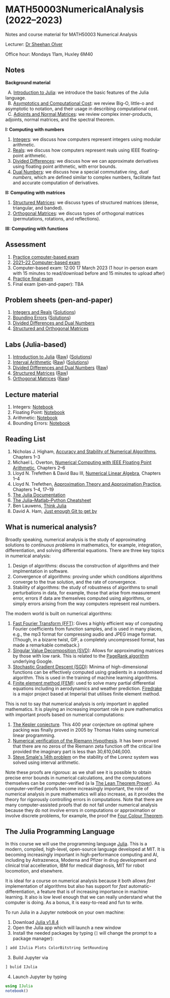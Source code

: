 # MATH50003NumericalAnalysis (2022–2023)
Notes and course material for MATH50003 Numerical Analysis

Lecturer: [Dr Sheehan Olver](https://www.ma.imperial.ac.uk/~solver/)

Office hour: Mondays 11am, Huxley 6M40

## Notes

**Background material**

  A. [Introduction to Julia](https://github.com/Imperial-MATH50003/MATH50003NumericalAnalysis/blob/main/notes/A.Julia.ipynb): we introduce  the basic features of the Julia language. \
  B. [Asymptotics and Computational Cost](https://github.com/Imperial-MATH50003/MATH50003NumericalAnalysis/blob/main/notes/B.Asymptotics.ipynb): we review Big-O, little-o and asymptotic to notation,
and their usage in describing computational cost. \
  C. [Adjoints and Normal Matrices](https://github.com/Imperial-MATH50003/MATH50003NumericalAnalysis/blob/main/notes/C.Adjoints.ipynb): we review complex inner-products, adjoints, normal matrices, and the spectral theorem.

**I: Computing with numbers**

1. [Integers](https://github.com/Imperial-MATH50003/MATH50003NumericalAnalysis/blob/main/notes/I.1.Integers.ipynb): we discuss how computers represent integers using modular arithmetic.
2. [Reals](https://github.com/Imperial-MATH50003/MATH50003NumericalAnalysis/blob/main/notes/I.2.Reals.ipynb): we discuss how computers represent reals using IEEE floating-point arithmetic.
3. [Divided Differences](https://github.com/Imperial-MATH50003/MATH50003NumericalAnalysis/blob/main/notes/I.3.DividedDifferences.ipynb): we discuss how we can approximate derivatives using floating point arithmetic, with error bounds.
4. [Dual Numbers](https://github.com/Imperial-MATH50003/MATH50003NumericalAnalysis/blob/main/notes/I.4.DualNumbers.ipynb): we discuss how a special commutative ring, _dual numbers_,
which are defined similar to complex numbers,
facilitate fast and accurate computation of derivatives.

**II: Computing with matrices**

1. [Structured Matrices](https://github.com/Imperial-MATH50003/MATH50003NumericalAnalysis/blob/main/notes/II.1.StructuredMatrices.ipynb): we discuss types of structured matrices (dense, triangular, and banded).
2. [Orthogonal Matrices](https://github.com/Imperial-MATH50003/MATH50003NumericalAnalysis/blob/main/notes/II.2.OrthogonalMatrices.ipynb): we discuss types of orthogonal matrices (permutations, rotations, and reflections).

**III: Computing with functions**

## Assessment

1. [Practice computer-based exam](https://github.com/Imperial-MATH50003/MATH50003NumericalAnalysis/blob/main/exams/practice.ipynb)
2. [2021–22 Computer-based exam](https://github.com/Imperial-MATH50003/MATH50003NumericalAnalysis/blob/main/exams/computerexam2122.ipynb)
3. Computer-based exam: 12:00 17 March 2023 (1 hour in-person exam with 15 minutes to read/download before and 15 minutes to upload after)
3. [Practice final exam](https://github.com/Imperial-MATH50003/MATH50003NumericalAnalysis/blob/main/exams/practicefinal.pdf)
3. Final exam (pen-and-paper): TBA

## Problem sheets (pen-and-paper)

1. [Integers and Reals](https://github.com/Imperial-MATH50003/MATH50003NumericalAnalysis/blob/main/sheets/sheet1.ipynb) ([Solutions](https://github.com/Imperial-MATH50003/MATH50003NumericalAnalysis/blob/main/sheets/sheet1s.ipynb))
2. [Bounding Errors](https://github.com/Imperial-MATH50003/MATH50003NumericalAnalysis/blob/main/sheets/sheet2.ipynb) ([Solutions](https://github.com/Imperial-MATH50003/MATH50003NumericalAnalysis/blob/main/sheets/sheet2s.ipynb))
3. [Divided Differences and Dual Numbers](https://github.com/Imperial-MATH50003/MATH50003NumericalAnalysis/blob/main/sheets/sheet3.ipynb)
4. [Structured and Orthogonal Matrices](https://github.com/Imperial-MATH50003/MATH50003NumericalAnalysis/blob/main/sheets/sheet4.ipynb)




## Labs (Julia-based)

1. [Introduction to Julia](https://github.com/Imperial-MATH50003/MATH50003NumericalAnalysis/blob/main/labs/lab1.ipynb) ([Raw](https://github.com/Imperial-MATH50003/MATH50003NumericalAnalysis/blob/main/src/labs/lab1.jl)) ([Solutions](https://github.com/Imperial-MATH50003/MATH50003NumericalAnalysis/blob/main/labs/lab1s.ipynb))
2. [Interval Arithmetic](https://github.com/Imperial-MATH50003/MATH50003NumericalAnalysis/blob/main/labs/lab2.ipynb) ([Raw](https://github.com/Imperial-MATH50003/MATH50003NumericalAnalysis/blob/main/src/labs/lab2.jl)) ([Solutions](https://github.com/Imperial-MATH50003/MATH50003NumericalAnalysis/blob/main/labs/lab2s.ipynb))
2. [Divided Differences and Dual Numbers](https://github.com/Imperial-MATH50003/MATH50003NumericalAnalysis/blob/main/labs/lab3.ipynb) ([Raw](https://github.com/Imperial-MATH50003/MATH50003NumericalAnalysis/blob/main/src/labs/lab3.jl))
4. [Structured Matrices](https://github.com/Imperial-MATH50003/MATH50003NumericalAnalysis/blob/main/labs/lab4.ipynb) ([Raw](https://github.com/Imperial-MATH50003/MATH50003NumericalAnalysis/blob/main/src/labs/lab4.jl))
5. [Orthogonal Matrices](https://github.com/Imperial-MATH50003/MATH50003NumericalAnalysis/blob/main/labs/lab4.ipynb) ([Raw](https://github.com/Imperial-MATH50003/MATH50003NumericalAnalysis/blob/main/src/labs/lab5.jl))


## Lecture material

1. Integers: [Notebook](https://github.com/Imperial-MATH50003/MATH50003NumericalAnalysis/blob/main/lectures/Lecture1.ipynb)
2. Floating Point: [Notebook](https://github.com/Imperial-MATH50003/MATH50003NumericalAnalysis/blob/main/lectures/Lecture2.ipynb)
3. Arithmetic: [Notebook](https://github.com/Imperial-MATH50003/MATH50003NumericalAnalysis/blob/main/lectures/Lecture3.ipynb)
4. Bounding Errors: [Notebook](https://github.com/Imperial-MATH50003/MATH50003NumericalAnalysis/blob/main/lectures/Lecture4.ipynb)

## Reading List

1. Nicholas J. Higham, [Accuracy and Stability of Numerical Algorithms](https://epubs.siam.org/doi/book/10.1137/1.9780898718027?mobileUi=0), Chapters 1–3
1. Michael L. Overton, [Numerical Computing with IEEE Floating Point Arithmetic](https://epubs.siam.org/doi/book/10.1137/1.9780898718072), Chapters 2–6
2. Lloyd N. Trefethen & David Bau III, [Numerical Linear Algebra](https://my.siam.org/Store/Product/viewproduct/?ProductId=950/&ct=c257a1956367c57b599612fbf383d0d3c674af4f9181d827444b5cdaca95b0686d6d20467a7c1e3290fb5b31c310ce74f5b2ede375934b844b1171bc734358e2), Chapters 1–4
3. Lloyd N. Trefethen, [Approximation Theory and Approximation Practice](https://people.maths.ox.ac.uk/trefethen/ATAP/ATAPfirst6chapters.pdf), Chapters 1–4, 17–19
4. [The Julia Documentation](https://docs.julialang.org)
5. [The Julia–Matlab–Python Cheatsheet](https://cheatsheets.quantecon.org)
6. Ben Lauwens, [Think Julia](https://benlauwens.github.io/ThinkJulia.jl/latest/book)
7. David A. Ham, [Just enough Git to get by](https://object-oriented-python.github.io/a2_git.html)

## What is numerical analysis? 

Broadly speaking, numerical analysis is the study of approximating
solutions to _continuous problems_ in mathematics, for example, integration, differentiation, 
and solving differential equations. There are three key topics in numerical analysis:

1. Design of algorithms: discuss the construction of algorithms and their implmentation in
software.
2. Convergence of algorithms: proving under which conditions algorithms converge to the
true solution, and the rate of convergence.
3. Stability of algorithms: the study of robustness of algorithms to small perturbations in
data, for example, those that arise from measurement error, errors if data are themselves computed using
algorithms, or simply errors arising from the way computers represent real numbers.

The modern world is built on numerical algorithms:


1. [Fast Fourier Transform (FFT)](https://en.wikipedia.org/wiki/Fast_Fourier_transform): Gives a highly efficient way of computing Fourier  coefficients from function samples,
and is used in many places, e.g., the mp3 format for compressing audio and JPEG image format. 
(Though, in a bizarre twist, GIF, a completely uncompressed format, has made a remarkable comeback.)
2. [Singular Value Decomposition (SVD)](https://en.wikipedia.org/wiki/Singular_value_decomposition): Allows for approximating matrices by those with low rank. This is related to the [PageRank algorithm](https://en.wikipedia.org/wiki/PageRank) underlying Google.
3. [Stochastic Gradient Descent (SGD)](https://en.wikipedia.org/wiki/Stochastic_gradient_descent): Minima of high-dimensional functions can be effectively computed using gradients
in a randomised algorithm. This is used in the training of machine learning algorithms.
4. [Finite element method (FEM)](https://en.wikipedia.org/wiki/Finite_element_method):
used to solve many partial differential equations including  in aerodynamics and
weather prediction. [Firedrake](https://firedrakeproject.org) is a major project based at
Imperial that utilises finite element method. 


This is not to say that numerical analysis is only important in applied mathematics. 
It is playing an increasing important role in pure mathematics with important proofs based on numerical computations:

1. [The Kepler conjecture](https://en.wikipedia.org/wiki/Kepler_conjecture). This 400 year conjecture on optimal sphere packing
was finally proved in 2005 by Thomas Hales using numerical linear programming.
2. [Numerical verification of the Riemann Hypothesis](https://en.wikipedia.org/wiki/Riemann_hypothesis#Numerical_calculations). 
It has been proved that there are no zeros of the Riemann zeta function off the critical line provided the imaginary part is
less than 30,610,046,000.
3. [Steve Smale's 14th problem](https://en.wikipedia.org/wiki/Lorenz_system) on the stability of the Lorenz system was solved
using interval arithmetic. 

Note these proofs are _rigorous_: as we shall see it is possible to obtain precise error bounds in numerical
calculations, and the computations themselves can be computer-verified 
(a la [The Lean Theorem Prover](https://leanprover.github.io)).
As computer-verified proofs become increasingly important, the role of numerical analysis in
pure mathematics will also increase, as it provides the theory for rigorously controlling errors in
computations. Note that there are many computer-assisted proofs that do not fall under numerical analysis because
they do not involve errors in computations or approximation or involve discrete problems, for 
example, the proof the [Four Colour Theorem](https://en.wikipedia.org/wiki/Four_color_theorem).

## The Julia Programming Language

In this course we will use the programming language [Julia](https://julialang.org). This is a modern, compiled, high-level,
open-source language developed at MIT. It is becoming increasingly important in high-performance computing and
AI, including by Astrazeneca, Moderna and Pfizer in drug development and clinical trial accelleration, IBM for medical diagnosis, MIT for robot
locomotion, and elsewhere.

It is ideal for a course on numerical analysis because it both allows
_fast_ implementation of algorithms but also has support for _fast_ automatic-differentiation, a feature 
that is of increasing importance in machine learning. It also is low level enough that we can
really understand what the computer is doing. As a bonus, it is easy-to-read and fun to write. 

To run Julia in a Jupyter notebook on your own machine:

1. Download [Julia v1.8.4](https://julialang.org/downloads/)
2. Open the Julia app which will launch a new window
3. Install the needed packages by typing (`]` will change the prompt to a package manager):
```julia
] add IJulia Plots ColorBitstring SetRounding
```
3. Build Jupyter via
```julia
] bulid IJulia
```
4. Launch Jupyter by typing
```julia
using IJulia
notebook()
```
